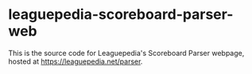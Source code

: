 # leaguepedia-scoreboard-parser-web
This is the source code for Leaguepedia's Scoreboard Parser webpage, hosted at https://leaguepedia.net/parser.
